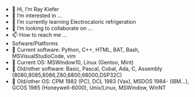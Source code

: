 - 👋 Hi, I’m Ray Kiefer
- 👀 I’m interested in ... 
- 🌱 I’m currently learning Electrocaloric refrigeration
- 💞️ I’m looking to collaborate on ...
- 📫 How to reach me ...
- Sofware/Platforms
- 🌱 Current software: Python, C++, HTML, BAT, Bash, MSVisualStudioCode, vim
- 🌱 Current OS: MSWindow10, Linux (Gentoo, Mint)
- 🌱 Old/other software: Basic, Pascal, Cobal, Ada, C, Assembly (8080,8085,8086,Z80,6800,68000,DSP32C)
- 🌱 Old/other OS: CPM 1982 (PC), DCL 1983 (Vax), MSDOS 1984- (IBM...), GCOS 1985 (Honeywell-6000), Unix/Linux, MSWindow, WinNT 


<!---
RayKiefer/RayKiefer is a ✨ special ✨ repository because its `README.md` (this file) appears on your GitHub profile.
You can click the Preview link to take a look at your changes.
--->
